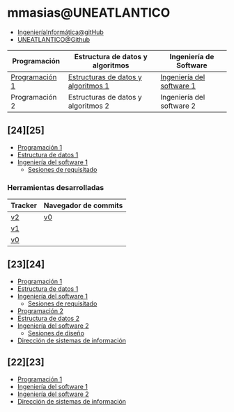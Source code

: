 # mmasias@UNEATLANTICO

- [IngenieríaInformática@gitHub](https://github.com/Ingenieria-Informatica-UNEATLANTICO)
- [UNEATLANTICO@Github](https://github.com/enterprises/uneatlantico)

<div align=center>

|Programación|Estructura de datos y algoritmos|Ingeniería de Software|
|-|-|-|
|[Programación 1](https://github.com/mmasias/prg1)|[Estructuras de datos y algoritmos 1](https://github.com/mmasias/eda1)|[Ingeniería del software 1](https://github.com/mmasias/idsw1)|
|Programación 2|Estructuras de datos y algoritmos 2|Ingeniería del software 2

</div>

## [24][25]
- [Programación 1](https://github.com/mmasias/24-25-prg1)
- [Estructura de datos 1](https://github.com/mmasias/24-25-eda1)
- [Ingeniería del software 1](https://github.com/mmasias/24-25-idsw1)
  - [Sesiones de requisitado](https://github.com/mmasias/24-25-idsw1-sdr)

### Herramientas desarrolladas

<div align=center>

|Tracker|Navegador de commits|
|-|-|
|[v2](https://manuel.masiasweb.com/github-stats-page-contributors.html)|[v0](https://manuel.masiasweb.com/gh-history-v0/)
|[v1](https://manuel.masiasweb.com/gh-s-v1/github-stats-page-contributors.html)
|[v0](https://manuel.masiasweb.com/gh-s-v0/github-stats-page-contributors.html)

</div>

## [23][24]

- [Programación 1](https://github.com/mmasias/23-24-prg1)
- [Estructura de datos 1](https://github.com/mmasias/23-24-eda1)
- [Ingeniería del software 1](https://github.com/mmasias/23-24-idsw1)
  - [Sesiones de requisitado](https://github.com/mmasias/23-24-idsw1-sdr)
- [Programación 2](https://github.com/mmasias/23-24-prg2)
- [Estructura de datos 2](https://github.com/mmasias/23-24-eda2)
- [Ingeniería del software 2](https://github.com/mmasias/23-24-idsw2)
  - [Sesiones de diseño](https://github.com/mmasias/23-24-idsw2-sdd)
- [Dirección de sistemas de información](https://github.com/mmasias/23-24-DSI)

## [22][23]

- [Programación 1](https://github.com/mmasias/prg1-22-23)
- [Ingeniería del software 1](https://github.com/mmasias/idsw1-22-23)
- [Ingeniería del software 2](https://github.com/mmasias/idsw2-22-23)
- [Dirección de sistemas de información](https://github.com/mmasias/dsi-22-23)
